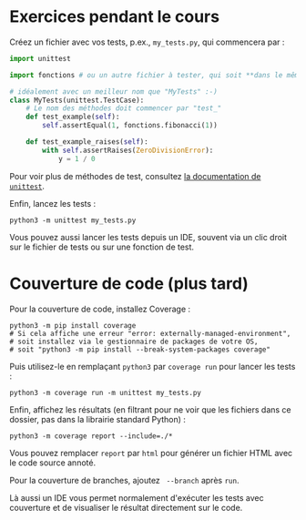 # Exercices pendant le cours

Créez un fichier avec vos tests, p.ex., `my_tests.py`, qui commencera par :

```python
import unittest

import fonctions # ou un autre fichier à tester, qui soit **dans le même dossier** que ce fichier de tests

# idéalement avec un meilleur nom que "MyTests" :-)
class MyTests(unittest.TestCase):
    # Le nom des méthodes doit commencer par "test_"
    def test_example(self):
        self.assertEqual(1, fonctions.fibonacci(1))

    def test_example_raises(self):
        with self.assertRaises(ZeroDivisionError):
            y = 1 / 0
```

Pour voir plus de méthodes de test, consultez [la documentation de `unittest`](https://docs.python.org/3/library/unittest.html).

Enfin, lancez les tests :

    python3 -m unittest my_tests.py

Vous pouvez aussi lancer les tests depuis un IDE, souvent via un clic droit sur le fichier de tests ou sur une fonction de test.


# Couverture de code (plus tard)

Pour la couverture de code, installez Coverage :

    python3 -m pip install coverage
    # Si cela affiche une erreur "error: externally-managed-environment",
    # soit installez via le gestionnaire de packages de votre OS,
    # soit "python3 -m pip install --break-system-packages coverage"

Puis utilisez-le en remplaçant `python3` par `coverage run` pour lancer les tests :

    python3 -m coverage run -m unittest my_tests.py

Enfin, affichez les résultats (en filtrant pour ne voir que les fichiers dans ce dossier, pas dans la librairie standard Python) :

    python3 -m coverage report --include=./*

Vous pouvez remplacer `report` par `html` pour générer un fichier HTML avec le code source annoté.

Pour la couverture de branches, ajoutez ` --branch` après `run`.

Là aussi un IDE vous permet normalement d'exécuter les tests avec couverture et de visualiser le résultat directement sur le code.
